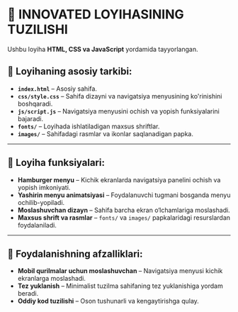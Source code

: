 # 📌 INNOVATED LOYIHASINING TUZILISHI

Ushbu loyiha **HTML, CSS va JavaScript** yordamida tayyorlangan.

## 📁 Loyihaning asosiy tarkibi:

- **`index.html`** – Asosiy sahifa.
- **`css/style.css`** – Sahifa dizayni va navigatsiya menyusining ko'rinishini boshqaradi.
- **`js/script.js`** – Navigatsiya menyusini ochish va yopish funksiyalarini bajaradi.
- **`fonts/`** – Loyihada ishlatiladigan maxsus shriftlar.
- **`images/`** – Sahifadagi rasmlar va ikonlar saqlanadigan papka.

---

## 🎨 Loyiha funksiyalari:

- **Hamburger menyu** – Kichik ekranlarda navigatsiya panelini ochish va yopish imkoniyati.
- **Yashirin menyu animatsiyasi** – Foydalanuvchi tugmani bosganda menyu ochilib-yopiladi.
- **Moslashuvchan dizayn** – Sahifa barcha ekran o‘lchamlariga moslashadi.
- **Maxsus shrift va rasmlar** – `fonts/` va `images/` papkalaridagi resurslardan foydalaniladi.

---

## 🚀 Foydalanishning afzalliklari:

- **Mobil qurilmalar uchun moslashuvchan** – Navigatsiya menyusi kichik ekranlarga moslashadi.
- **Tez yuklanish** – Minimalist tuzilma sahifaning tez yuklanishiga yordam beradi.
- **Oddiy kod tuzilishi** – Oson tushunarli va kengaytirishga qulay.
